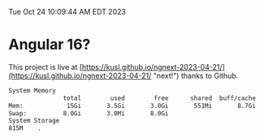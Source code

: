 Tue Oct 24 10:09:44 AM EDT 2023

# Angular 16?


This project is live at [https://kusl.github.io/ngnext-2023-04-21/](https://kusl.github.io/ngnext-2023-04-21/ "next!") thanks to Github.

```bash
System Memory
               total        used        free      shared  buff/cache   available
Mem:            15Gi       3.5Gi       3.0Gi       551Mi       8.7Gi        10Gi
Swap:          8.0Gi       3.0Mi       8.0Gi
System Storage
815M	.
```
```bash
